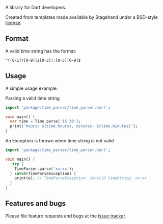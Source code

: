 A library for Dart developers.

Created from templates made available by Stagehand under a BSD-style
[license](https://github.com/dart-lang/stagehand/blob/master/LICENSE).

## Format
A valid time string has the format: 
```regex
^([0-1]?[0-9]|2[0-3]):[0-5][0-9]$
```

## Usage

A simple usage example:

Parsing a valid time string
```dart
import 'package:time_parser/time_parser.dart';

void main() {
  var time = Time.parse('15:30');
  print('hours: ${time.hours}, minutes: ${time.minutes}');
}
```

An Exception is thrown when time string is not valid
```dart
import 'package:time_parser/time_parser.dart';

void main() {
   try {
    TimeParser.parse('xx:xx');
  } catch(TimeParseException) {
    print(e); // TimeParseException: invalid timeString: xx:xx
  }
}
```

## Features and bugs

Please file feature requests and bugs at the [issue tracker][tracker].

[tracker]: https://github.com/AndreeWille/time_parser/issues
